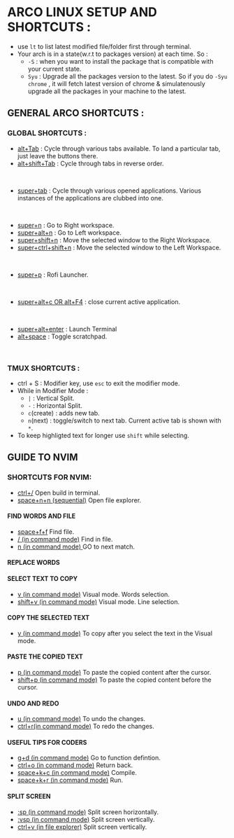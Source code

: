 # ARCO LINUX SETUP AND SHORTCUTS : 

* use `lt` to list latest modified file/folder first through terminal. 
* Your arch is in a state(w.r.t to packages version) at each time. So : 
  * `-S` : when you want to install the package that is compatible with your current state. 
  * `Syu` : Upgrade all the packages version to the latest. So if you do `-Syu chrome` , it will fetch latest version of chrome & simulatenously upgrade all the packages in your machine to the latest. 

## GENERAL ARCO SHORTCUTS : 

### GLOBAL SHORTCUTS : 

* <ins>alt+Tab</ins> : Cycle through various tabs available. To land a particular tab, just leave the buttons there.
* <ins>alt+shift+Tab</ins> : Cycle through tabs in reverse order. 
<br>

* <ins>super+tab</ins> : Cycle through various opened applications. Various instances of the applications are clubbed into one. 
<br>

* <ins>super+n</ins> : Go to Right workspace. 
* <ins>super+alt+n</ins> : Go to Left workspace. 
* <ins>super+shift+n</ins> : Move the selected window to the Right Workspace. 
* <ins>super+ctrl+shift+n</ins> : Move the selected window to the Left Workspace. 
<br>

* <ins>super+p</ins> : Rofi Launcher. 
<br>

* <ins>super+alt+c OR alt+F4</ins> : close current active application. 
<br>

* <ins>super+alt+enter</ins> : Launch Terminal
* <ins>alt+space</ins> : Toggle scratchpad. 
<br>

### TMUX SHORTCUTS : 

* ctrl + S : Modifier key, use `esc` to exit the modifier mode. 
* While in Modifier Mode :
  *  `|` : Vertical Split. 
  *  `-` : Horizontal Split. 
  *  `c`(create) : adds new tab. 
  *  `n`(next) : toggle/switch to next tab. Current active tab is shown with `*`. 
* To keep highligted text for longer use `shift` while selecting. 
  
  










## GUIDE TO NVIM
### SHORTCUTS FOR NVIM:
  * <ins>ctrl+/</ins> Open build in terminal.
  * <ins>space+n+n (sequential)</ins> Open file explorer.
  #### FIND WORDS AND FILE
  * <ins>space+f+f</ins>  Find file.
  * <ins>/<text> (in command mode)</ins> Find in file.
  * <ins> n (in command mode) </ins> GO to next match.
  #### REPLACE WORDS
 
  
  #### SELECT TEXT TO COPY
  * <ins>v (in command mode)</ins> Visual mode. Words selection.
  * <ins>shift+v (in command mode)</ins> Visual mode. Line selection.
  #### COPY THE SELECTED TEXT
  * <ins>y (in command mode)</ins> To copy after you select the text in the Visual mode.
  #### PASTE THE COPIED TEXT  
  * <ins>p (in command mode)</ins> To paste the copied content after the cursor.
  * <ins>shift+p (in command mode)</ins> To paste the copied content before the cursor.
  #### UNDO AND REDO
  * <ins>u (in command mode)</ins> To undo the changes.
  * <ins>ctrl+r(in command mode)</ins> To redo the changes.
  #### USEFUL TIPS FOR CODERS
  * <ins>g+d (in command mode)</ins> Go to function defintion.
  * <ins>ctrl+o (in command mode)</ins> Return back.
  * <ins>space+k+c (in command mode)</ins> Compile.
  * <ins>space+k+r (in command mode)</ins> Run.
  #### SPLIT SCREEN
  * <ins>:sp (in command mode)</ins> Split screen horizontally.
  * <ins>:vsp (in command mode)</ins> Split screen vertically.
  * <ins>ctrl+v (in file explorer)</ins> Split screen vertically.
  
  
  

